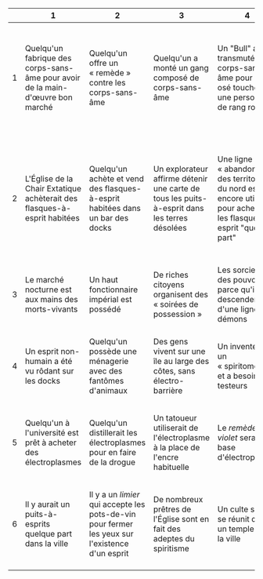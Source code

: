 <table class="table table-bordered table-striped">
    <thead>
    <tr>
        <th>&nbsp;</th>
        <th>1</th>
        <th>2</th>
        <th>3</th>
        <th>4</th>
        <th>5</th>
        <th>6</th>
    </tr>
    </thead>
    <tbody>
    <tr>
        <td>1</td>
        <td>Quelqu'un fabrique des corps-sans-âme pour avoir de la main-d'œuvre bon marché</td>
        <td>Quelqu'un offre un « remède » contre les corps-sans-âme</td>
        <td>Quelqu'un a monté un gang composé de corps-sans-âme</td>
        <td>Un "Bull" a été transmuté en corps-sans-âme pour avoir osé toucher une personne de rang royal</td>
        <td>Quelqu'un a vu des corps-sans-âme se rassembler auprès d'une vieille relique en ville</td>
        <td>Quelqu'un offre une récompense si on lui livre des corps-sans-âme vivants</td>
    </tr>
    <tr>
        <td>2</td>
        <td>L'Église de la Chair Extatique achèterait des flasques-à-esprit habitées</td>
        <td>Quelqu'un achète et vend des flasques-à-esprit habitées dans un bar des docks</td>
        <td>Un explorateur affirme détenir une carte de tous les puits-à-esprit dans les terres désolées</td>
        <td>Une ligne « abandonnée » des territoires du nord est encore utilisée pour acheminer les flasques-à-esprit "quelque part"</td>
        <td>Il y a une porte secrète dans la ville que seuls les sorciers, fantômes, morts-vivants ou possédés peuvent voir</td>
        <td>Il y a un vieux fantôme dans la tour du Malfond qui est plus ancien que le cataclysme</td>
    </tr>
    <tr>
        <td>3</td>
        <td>Le marché nocturne est aux mains des morts-vivants</td>
        <td>Un haut fonctionnaire impérial est possédé</td>
        <td>De riches citoyens organisent des « soirées de possession »</td>
        <td>Les sorciers ont des pouvoirs parce qu'ils descendent d'une lignée de démons</td>
        <td>Quelqu'un veut organiser un syndicat des "Bulls"</td>
        <td>Quelqu'un paierait des "Bulls" pour faire de la contrebande via les trains</td>
    </tr>
    <tr>
        <td>4</td>
        <td>Un esprit non-humain a été vu rôdant sur les docks</td>
        <td>Quelqu'un possède une ménagerie avec des fantômes d'animaux</td>
        <td>Des gens vivent sur une île au large des côtes, sans électro-barrière</td>
        <td>Un inventeur a un « spiritomètre » et a besoins de testeurs</td>
        <td>Il y a un sorcier qui peut invoquer des fantômes de votre lignée</td>
        <td>Il y a un mort-vivant fortuné qui peut vous offrir des boulots bizarres</td>
    </tr>
    <tr>
        <td>5</td>
        <td>Quelqu'un à l'université est prêt à acheter des électroplasmes</td>
        <td>Quelqu'un distillerait les électroplasmes pour en faire de la drogue</td>
        <td>Un tatoueur utiliserait de l'électroplasme à la place de l'encre habituelle</td>
        <td>Le <em>remède violet</em> serait à base d'électroplasme</td>
        <td>Un « navire fantôme » aurait été aperçu au large des côtes</td>
        <td>L'Empereur serait responsable de l'ouverture des Portes des enfers</td>
    </tr>
    <tr>
        <td>6</td>
        <td>Il y aurait un puits-à-esprits quelque part dans la ville</td>
        <td>Il y a un <em>limier</em> qui accepte les pots-de-vin pour fermer les yeux sur l'existence d'un esprit</td>
        <td>De nombreux prêtres de l'Église sont en fait des adeptes du spiritisme</td>
        <td>Un culte spirite se réunit dans un temple sous la ville</td>
        <td>Les démons des mythes sont réels et sont derrière les cultes Spirites</td>
        <td>Les cultes Spirites dérobent les fantômes en les retirant aux possédés</td>
    </tr>
    </tbody>
</table>
